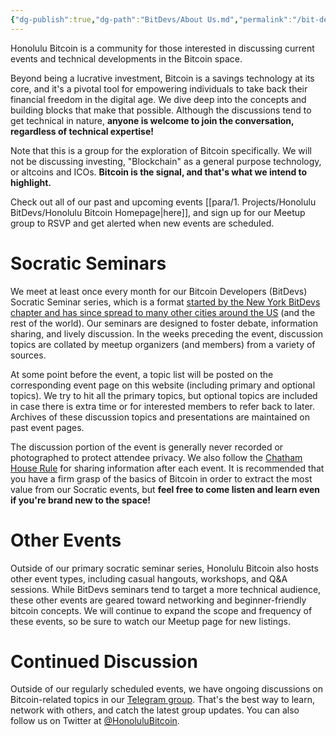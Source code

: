```yaml
---
{"dg-publish":true,"dg-path":"BitDevs/About Us.md","permalink":"/bit-devs/about-us/","title":"About Us","noteIcon":"3","created":"2022-02-01T12:05:06.346-10:00","updated":"2024-11-25T12:12:28.667-10:00"}
---
```



Honolulu Bitcoin is a community for those interested in discussing current events and technical developments in the Bitcoin space.

Beyond being a lucrative investment, Bitcoin is a savings technology at its core, and it's a pivotal tool for empowering individuals to take back their financial freedom in the digital age. We dive deep into the concepts and building blocks that make that possible. Although the discussions tend to get technical in nature, **anyone is welcome to join the conversation, regardless of technical expertise!**

Note that this is a group for the exploration of Bitcoin specifically. We will not be discussing investing, "Blockchain" as a general purpose technology, or altcoins and ICOs. **Bitcoin is the signal, and that's what we intend to highlight.**

Check out all of our past and upcoming events [[para/1. Projects/Honolulu BitDevs/Honolulu Bitcoin Homepage\|here]], and sign up for our Meetup group to RSVP and get alerted when new events are scheduled.

# Socratic Seminars

We meet at least once every month for our Bitcoin Developers (BitDevs) Socratic Seminar series, which is a format [started by the New York BitDevs chapter and has since spread to many other cities around the US](https://bitdevs.org/cities) (and the rest of the world). Our seminars are designed to foster debate, information sharing, and lively discussion. In the weeks preceding the event, discussion topics are collated by meetup organizers (and members) from a variety of sources.

At some point before the event, a topic list will be posted on the corresponding event page on this website (including primary and optional topics). We try to hit all the primary topics, but optional topics are included in case there is extra time or for interested members to refer back to later. Archives of these discussion topics and presentations are maintained on past event pages.

The discussion portion of the event is generally never recorded or photographed to protect attendee privacy. We also follow the [Chatham House Rule](https://www.chathamhouse.org/about-us/chatham-house-rule) for sharing information after each event. It is recommended that you have a firm grasp of the basics of Bitcoin in order to extract the most value from our Socratic events, but **feel free to come listen and learn even if you're brand new to the space!**

# Other Events

Outside of our primary socratic seminar series, Honolulu Bitcoin also hosts other event types, including casual hangouts, workshops, and Q&A sessions. While BitDevs seminars tend to target a more technical audience, these other events are geared toward networking and beginner-friendly bitcoin concepts. We will continue to expand the scope and frequency of these events, so be sure to watch our Meetup page for new listings.

# Continued Discussion

Outside of our regularly scheduled events, we have ongoing discussions on Bitcoin-related topics in our [Telegram group](https://t.me/+Ho8M3ZAFmC5mY2Mx). That's the best way to learn, network with others, and catch the latest group updates. You can also follow us on Twitter at [@HonoluluBitcoin](https://twitter.com/HonoluluBitcoin?s=20).